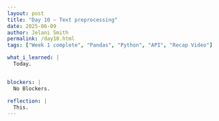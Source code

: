 ```yaml
---
layout: post
title: "Day 10 – Text preprocessing"
date: 2025-06-09
author: Jelani Smith
permalink: /day10.html
tags: ["Week 1 complete", "Pandas", "Python", "API", "Recap Video"]

what_i_learned: |
  Today.


blockers: |
  No Blockers.

reflection: |
  This.
---
```

